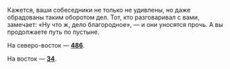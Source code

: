 Кажется, ваши собеседники не только не удивлены, но даже обрадованы таким оборотом дел. Тот, кто разговаривал с вами, замечает: «Ну что ж, дело благородное», — и они уносятся прочь. А вы продолжаете путь по пустыне.

На северо-восток — [**486**](#n_486).

На восток — [**34**](#n_34).

